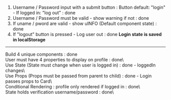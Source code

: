 1. Username / Password input with a submit button : Button default: "login" - If logged in: "log out" : done
2. Username / Password must be valid - show warning if not : done
3. If uname / pword are valid - show uINFO (Default component state) : done
4. If "logout" button is pressed - Log user out : done **Login state is saved in localStorage**


--------------------------------------------------------------------------------------------------------
Build 4 unique components : done\
User must have 4 properties to display on profile : done\  
Use State (State must change when user is logged in) : done - loggedIn changes\  
Use Props (Props must be passed from parent to child) : done - Login passes props to Card\  
Conditional Rendering : profile only rendered if logged in : done\  
State holds verification username/password : done\  